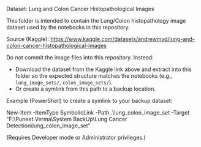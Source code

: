 Dataset: Lung and Colon Cancer Histopathological Images

This folder is intended to contain the Lung/Colon histopathology image dataset used by the notebooks in this repository.

Source (Kaggle): https://www.kaggle.com/datasets/andrewmvd/lung-and-colon-cancer-histopathological-images

Do not commit the image files into this repository. Instead:

- Download the dataset from the Kaggle link above and extract into this folder so the expected structure matches the notebooks (e.g., `lung_image_sets/`, `colon_image_sets/`).
- Or create a symlink from this path to a backup location.

Example (PowerShell) to create a symlink to your backup dataset:

New-Item -ItemType SymbolicLink -Path .\lung_colon_image_set -Target "F:\Puneet Verma\System BackUp\Lung Cancer Detection\lung_colon_image_set"

(Requires Developer mode or Administrator privileges.)
